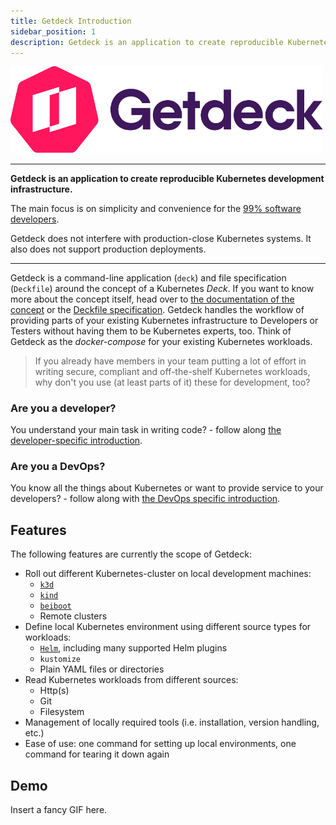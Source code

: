 ```yaml
---
title: Getdeck Introduction
sidebar_position: 1
description: Getdeck is an application to create reproducible Kubernetes development infrastructure
---
```


<div class="text--center">
    <img src="/img/getdeck-logo.png" alt="Getdeck Logo" width="500"/>
</div>
<hr/>

<b>Getdeck is an application to create reproducible Kubernetes development infrastructure.</b>

The main focus is on simplicity and convenience for the [99% software developers](https://future.com/software-development-building-for-99-developers/).  

Getdeck does not interfere with production-close Kubernetes systems. It also does not support production deployments.

<hr/>

Getdeck is a command-line application (`deck`) and file specification (`Deckfile`) around the concept of a 
Kubernetes _Deck_. If you want to know more about the concept itself, head over 
to [the documentation of the concept](/docs/overview/what-is-a-deck) or the [Deckfile specification](/docs/deckfile-specs).
Getdeck handles the workflow of providing parts of your existing Kubernetes infrastructure to Developers or
Testers without having them to be Kubernetes experts, too. Think of Getdeck as the _docker-compose_ for your
existing Kubernetes workloads.

> If you already have members in your team putting a lot of effort in writing secure, compliant and off-the-shelf
> Kubernetes workloads, why don't you use (at least parts of it) these for development, too?

### Are you a developer?
You understand your main task in writing code? - follow along [the developer-specific introduction](/docs/overview/introduction-for-developers/).


### Are you a DevOps?
You know all the things about Kubernetes or want to provide service to your developers? - 
follow along with [the DevOps specific introduction](/docs/overview/introduction-for-devops/).



## Features

The following features are currently the scope of Getdeck:
* Roll out different Kubernetes-cluster on local development machines: 
  * [`k3d`](https://k3d.io)
  * [`kind`](https://kind.sigs.k8s.io/)
  * [`beiboot`](/)
  * Remote clusters
* Define local Kubernetes environment using different source types for workloads:
  * [`Helm`](https://helm.sh/), including many supported Helm plugins
  * `kustomize`
  * Plain YAML files or directories
* Read Kubernetes workloads from different sources:
  * Http(s)
  * Git
  * Filesystem
* Management of locally required tools (i.e. installation, version handling, etc.)
* Ease of use: one command for setting up local environments, one command for tearing it down again 

## Demo
Insert a fancy GIF here.
